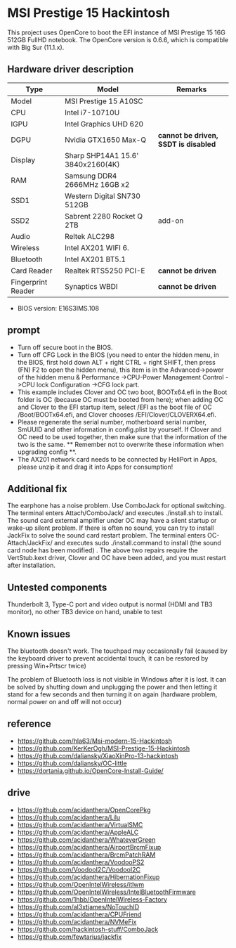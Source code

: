 # MSI Prestige 15 Hackintosh
This project uses OpenCore to boot the EFI instance of MSI Prestige 15 16G 512GB FullHD notebook. The OpenCore version is 0.6.6, which is compatible with Big Sur (11.1.x).

## Hardware driver description
| Type               | Model                                 | Remarks                   |
| ------------------ | ------------------------------------- | ------------------------- |
| Model              | MSI Prestige 15 A10SC                 |                           |
| CPU                | Intel i7-10710U                       |                           |
| IGPU               | Intel Graphics UHD 620                |                           |
| DGPU               | Nvidia GTX1650 Max-Q                  | **cannot be driven, SSDT is disabled**  |
| Display            | Sharp SHP14A1 15.6' 3840x2160(4K)     |                           |
| RAM                | Samsung DDR4 2666MHz 16GB x2          |                           |
| SSD1               | Western Digital SN730 512GB           |                           |
| SSD2               | Sabrent 2280 Rocket Q 2TB             | add-on                    |
| Audio              | Reltek ALC298                         |                           |
| Wireless           | Intel AX201 WIFI 6.                   |                           |
| Bluetooth          | Intel AX201 BT5.1                     |                           |
| Card Reader        | Realtek RTS5250 PCI-E                 | **cannot be driven**      |
| Fingerprint Reader | Synaptics WBDI                        | **cannot be driven**      |

- BIOS version: E16S3IMS.108

## prompt
- Turn off secure boot in the BIOS.
- Turn off CFG Lock in the BIOS (you need to enter the hidden menu, in the BIOS, first hold down ALT + right CTRL + right SHIFT, then press (FN) F2 to open the hidden menu), this item is in the Advanced->power of the hidden menu & Performance ->CPU-Power Management Control ->CPU lock Configuration ->CFG lock part.
- This example includes Clover and OC two boot, BOOTx64.efi in the Boot folder is OC (because OC must be booted from here); when adding OC and Clover to the EFI startup item, select /EFI as the boot file of OC /Boot/BOOTx64.efi, and Clover chooses /EFI/Clover/CLOVERX64.efi.
- Please regenerate the serial number, motherboard serial number, SmUUID and other information in config.plist by yourself. If Clover and OC need to be used together, then make sure that the information of the two is the same. ** Remember not to overwrite these information when upgrading config **.
- The AX201 network card needs to be connected by HeliPort in Apps, please unzip it and drag it into Apps for consumption!

## Additional fix
The earphone has a noise problem. Use ComboJack for optional switching. The terminal enters Attach/ComboJack/ and executes ./install.sh to install.
The sound card external amplifier under OC may have a silent startup or wake-up silent problem. If there is often no sound, you can try to install JackFix to solve the sound card restart problem. The terminal enters OC-Attach/JackFix/ and executes sudo ./install.command to install (the sound card node has been modified) .
The above two repairs require the VertStub.kext driver, Clover and OC have been added, and you must restart after installation.

## Untested components
Thunderbolt 3, Type-C port and video output is normal (HDMI and TB3 monitor), no other TB3 device on hand, unable to test

## Known issues
The bluetooth doesn't work.
The touchpad may occasionally fail (caused by the keyboard driver to prevent accidental touch, it can be restored by pressing Win+Prtscr twice)

The problem of Bluetooth loss is not visible in Windows after it is lost. It can be solved by shutting down and unplugging the power and then letting it stand for a few seconds and then turning it on again (hardware problem, normal power on and off will not occur)

## reference
- https://github.com/hla63/Msi-modern-15-Hackintosh
- https://github.com/KerKerOgh/MSI-Prestige-15-Hackintosh
- https://github.com/daliansky/XiaoXinPro-13-hackintosh
- https://github.com/daliansky/OC-little
- https://dortania.github.io/OpenCore-Install-Guide/

## drive
- https://github.com/acidanthera/OpenCorePkg
- https://github.com/acidanthera/Lilu
- https://github.com/acidanthera/VirtualSMC
- https://github.com/acidanthera/AppleALC
- https://github.com/acidanthera/WhateverGreen
- https://github.com/acidanthera/AirportBrcmFixup
- https://github.com/acidanthera/BrcmPatchRAM
- https://github.com/acidanthera/VoodooPS2
- https://github.com/VoodooI2C/VoodooI2C
- https://github.com/acidanthera/HibernationFixup
- https://github.com/OpenIntelWireless/itlwm
- https://github.com/OpenIntelWireless/IntelBluetoothFirmware
- https://github.com/1hbb/OpenIntelWireless-Factory
- https://github.com/al3xtjames/NoTouchID
- https://github.com/acidanthera/CPUFriend
- https://github.com/acidanthera/NVMeFix
- https://github.com/hackintosh-stuff/ComboJack
- https://github.com/fewtarius/jackfix
